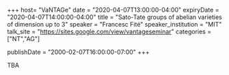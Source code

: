 +++
  host= "VaNTAGe"
  date = "2020-04-07T13:00:00-04:00"
  expiryDate = "2020-04-07T14:00:00-04:00"
  title = "Sato-Tate groups of abelian varieties of dimension up to 3"
  speaker = "Francesc Fité"
  speaker_institution = "MIT"
  talk_site = "https://sites.google.com/view/vantageseminar"
  categories = ["NT","AG"]

  publishDate = "2000-02-07T16:00:00-07:00"
+++

TBA